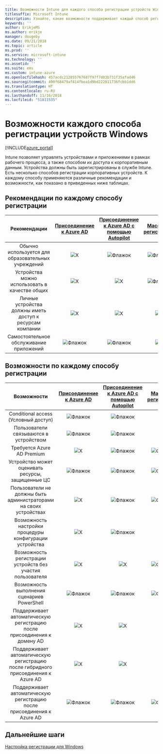 ```yaml
---
title: Возможности Intune для каждого способа регистрации устройств Windows
titlesuffix: Microsoft Intune
description: Узнайте, какие возможности поддерживает каждый способ регистрации устройств Windows.
keywords: ''
author: ErikjeMS
ms.author: erikje
manager: dougeby
ms.date: 09/21/2018
ms.topic: article
ms.prod: ''
ms.service: microsoft-intune
ms.technology: ''
ms.assetid: ''
ms.suite: ems
ms.custom: intune-azure
ms.openlocfilehash: 457acdc212855767687f97f7d03b731f35afad46
ms.sourcegitcommit: 490f68479af814fbea1d9bd222011736fcbb1dd6
ms.translationtype: HT
ms.contentlocale: ru-RU
ms.lasthandoff: 11/16/2018
ms.locfileid: "51811535"
---
```

# <a name="capabilities-by-enrollment-method-for-windows-devices"></a>Возможности каждого способа регистрации устройств Windows
[!INCLUDE[azure_portal](./includes/azure_portal.md)]

Intune позволяет управлять устройствами и приложениями в рамках рабочего процесса, а также способом их доступа к корпоративным данным. Устройства должны быть зарегистрированы в службе Intune. Есть несколько способов регистрации корпоративных устройств. К каждому способу применяются различные рекомендации и возможности, как показано в приведенных ниже таблицах.

## <a name="best-practices-by-enrollment-method"></a>Рекомендации по каждому способу регистрации
| **Рекомендации** | **[Присоединение к Azure AD](windows-enroll.md#enable-windows-10-automatic-enrollment)**|**[Присоединение к Azure AD с помощью Autopilot](enrollment-autopilot.md)** |**[Массовая регистрация](windows-bulk-enroll.md)**|**[DEM](device-enrollment-manager-enroll.md)** | **[BYOD](device-enrollment.md#bring-your-own-device)** | **[Объект групповой политики](https://docs.microsoft.com/windows/client-management/mdm/enroll-a-windows-10-device-automatically-using-group-policy)** |
|:---:|:---:|:---:|:---:|:---:|:---:|:---:|
|Обычно используется для образовательных учреждений|![X](media/xmark.png)|![Флажок](media/checkmark.png)|![Флажок](media/checkmark.png)|![Флажок](media/checkmark.png)|![X](media/xmark.png)|![X](media/xmark.png)|
|Устройства можно использовать в качестве общих|![X](media/xmark.png)|![X](media/xmark.png)|![Флажок](media/checkmark.png)|![Флажок](media/checkmark.png)|![X](media/xmark.png)|![X](media/xmark.png)|
|Личные устройства должны иметь доступ к ресурсам компании|![X](media/xmark.png)|![X](media/xmark.png)|![X](media/xmark.png)|![X](media/xmark.png)|![Флажок](media/checkmark.png)|![X](media/xmark.png)|
|Самостоятельное обслуживание приложений|![Флажок](media/checkmark.png)|![Флажок](media/checkmark.png)|![X](media/xmark.png)|![X](media/xmark.png)|![Флажок](media/checkmark.png)|![Флажок](media/checkmark.png)|

## <a name="capabilities-by-enrollment-method"></a>Возможности по каждому способу регистрации

| **Возможности** | **[Присоединение к Azure AD](windows-enroll.md#enable-windows-10-automatic-enrollment)**|**[Присоединение к Azure AD с помощью Autopilot](enrollment-autopilot.md)** |**[Массовая регистрация](windows-bulk-enroll.md)**|**[DEM](device-enrollment-manager-enroll.md)** | **[BYOD](device-enrollment.md#bring-your-own-device)** | **[Объект групповой политики](https://docs.microsoft.com/windows/client-management/mdm/enroll-a-windows-10-device-automatically-using-group-policy)** |
|:---:|:---:|:---:|:---:|:---:|:---:|:---:|
|Conditional access (Условный доступ)                                      |![Флажок](media/checkmark.png)|![Флажок](media/checkmark.png)|![X](media/xmark.png)|![X](media/xmark.png)|![Флажок](media/checkmark.png)|![Флажок](media/checkmark.png)|
|Пользователи связываются в устройством                    |![Флажок](media/checkmark.png)|![Флажок](media/checkmark.png)|![X](media/xmark.png)|![X](media/xmark.png)|![Флажок](media/checkmark.png)|![Флажок](media/checkmark.png)|
|Требуется Azure AD Premium                               |![X](media/xmark.png)|![Флажок](media/checkmark.png)|![Флажок](media/checkmark.png)|![X](media/xmark.png)|![X](media/xmark.png)|![Флажок](media/checkmark.png)|
|Устройство может оценивать ресурсы, защищенные ЦС             |![Флажок](media/checkmark.png)|![Флажок](media/checkmark.png)|![Флажок](media/checkmark.png)|![X](media/xmark.png)|![Флажок](media/checkmark.png)|![Флажок](media/checkmark.png)|
|Пользователи не должны быть администраторами на своих устройствах               |![X](media/xmark.png)|![Флажок](media/checkmark.png)|![Флажок](media/checkmark.png)|![X](media/xmark.png)|![X](media/xmark.png)|![X](media/xmark.png)|
|Возможность настройки процедуры конфигурации устройства        |![X](media/xmark.png)|![Флажок](media/checkmark.png)|![X](media/xmark.png)|![X](media/xmark.png)|![X](media/xmark.png)|![X](media/xmark.png)|
|Возможность регистрации устройств без участия пользователя      |![X](media/xmark.png)|![X](media/xmark.png)|![Флажок](media/checkmark.png)|![Флажок](media/checkmark.png)|![X](media/xmark.png)|![Флажок](media/checkmark.png)|
|Возможность выполнения сценариев PowerShell                       |![Флажок](media/checkmark.png)|![Флажок](media/checkmark.png)|![Флажок](media/checkmark.png)|![Флажок](media/checkmark.png)|![X](media/xmark.png)|![X](media/xmark.png)| 
|Поддерживает автоматическую регистрацию после присоединения к домену AD      |![X](media/xmark.png)|![X](media/xmark.png)|![X](media/xmark.png)|![X](media/xmark.png)|![X](media/xmark.png)|![Флажок](media/checkmark.png)|
|Поддерживает автоматическую регистрацию после гибридного присоединения к Azure AD|![X](media/xmark.png)|![X](media/xmark.png)|![X](media/xmark.png)|![X](media/xmark.png)|![X](media/xmark.png)|![Флажок](media/checkmark.png)|
|Поддерживает автоматическую регистрацию после присоединения к Azure AD       |![Флажок](media/checkmark.png)|![Флажок](media/checkmark.png)|![Флажок](media/checkmark.png)|![Флажок](media/checkmark.png)|![Флажок](media/checkmark.png)|![X](media/xmark.png)|

## <a name="next-steps"></a>Дальнейшие шаги

[Настройка регистрации для Windows](windows-enroll.md)

